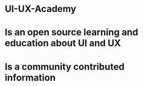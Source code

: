 # UI-UX-Academy

# Is an open source learning and education about UI and UX
# Is a community contributed information